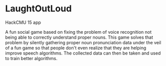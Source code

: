 # LaughtOutLoud
HackCMU 15 app

A fun social game based on fixing the problem of voice recognition not being able to correctly understand proper nouns.
This game solves that problem by silently gathering proper noun pronunciation data under the veil of a fun game so that people don't even realize that they are helping improve speech algorithms.
The collected data can then be taken and used to train better algorithms.

